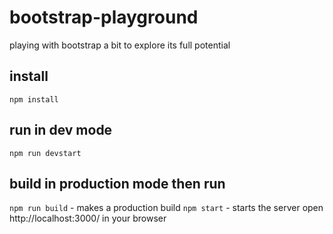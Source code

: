 # bootstrap-playground
playing with bootstrap a bit to explore its full potential

## install
`npm install`

## run in dev mode
`npm run devstart`

## build in production mode then run
`npm run build` - makes a production build
`npm start` - starts the server
open http://localhost:3000/ in your browser
